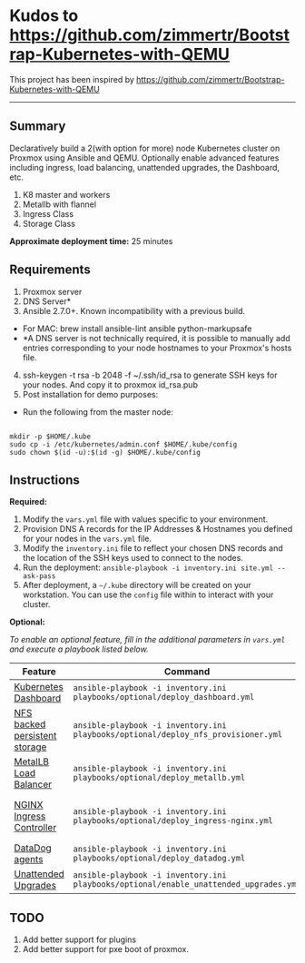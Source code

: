 # Kudos to https://github.com/zimmertr/Bootstrap-Kubernetes-with-QEMU

This project has been inspired by https://github.com/zimmertr/Bootstrap-Kubernetes-with-QEMU

<hr>


## Summary
Declaratively build a 2(with option for more) node Kubernetes cluster on Proxmox using Ansible and QEMU. Optionally enable advanced features including ingress, load balancing, unattended upgrades, the Dashboard, etc.

1. K8 master and workers
2. Metallb with flannel
3. Ingress Class
4. Storage Class

**Approximate deployment time:** 25 minutes


## Requirements
1. Proxmox server
2. DNS Server*
3. Ansible 2.7.0+. Known incompatibility with a previous build.
- For MAC: brew install ansible-lint ansible python-markupsafe
- *A DNS server is not technically required, it is possible to manually add entries corresponding to your node hostnames to your Proxmox's hosts file.
4. ssh-keygen -t rsa -b 2048 -f ~/.ssh/id_rsa to generate SSH keys for your nodes. And copy it to proxmox id_rsa.pub
5. Post installation for demo purposes:
- Run the following from the master node:

```

mkdir -p $HOME/.kube
sudo cp -i /etc/kubernetes/admin.conf $HOME/.kube/config
sudo chown $(id -u):$(id -g) $HOME/.kube/config

```

## Instructions
**Required:**

1. Modify the `vars.yml` file with values specific to your environment.
2. Provision DNS A records for the IP Addresses & Hostnames you defined for your nodes in the `vars.yml` file.
3. Modify the `inventory.ini` file to reflect your chosen DNS records and the location of the SSH keys used to connect to the nodes.
4. Run the deployment: `ansible-playbook -i inventory.ini site.yml --ask-pass`
5. After deployment, a `~/.kube` directory will be created on your workstation. You can use the `config` file within to interact with your cluster.

**Optional:**

*To enable an optional feature, fill in the additional parameters in `vars.yml` and execute a playbook listed below.*

| Feature | Command | Requirements |
| ------- | ------- | ------------ |
| [Kubernetes Dashboard](https://kubernetes.io/docs/tasks/access-application-cluster/web-ui-dashboard/) | `ansible-playbook -i inventory.ini playbooks/optional/deploy_dashboard.yml` | |
| [NFS backed persistent storage](https://github.com/kubernetes-incubator/external-storage/tree/master/nfs-client) | `ansible-playbook -i inventory.ini playbooks/optional/deploy_nfs_provisioner.yml` | |
| [MetalLB Load Balancer](https://metallb.universe.tf) | `ansible-playbook -i inventory.ini playbooks/optional/deploy_metallb.yml` | |
| [NGINX Ingress Controller](https://github.com/kubernetes/ingress-nginx) | `ansible-playbook -i inventory.ini playbooks/optional/deploy_ingress-nginx.yml` | [MetalLB](https://metallb.universe.tf/) or other Load Balancer integration |
| [DataDog agents](https://docs.datadoghq.com/integrations/kubernetes/) | `ansible-playbook -i inventory.ini playbooks/optional/deploy_datadog.yml` | |
| [Unattended Upgrades](https://wiki.debian.org/UnattendedUpgrades) | `ansible-playbook -i inventory.ini playbooks/optional/enable_unattended_upgrades.yml` | |



## TODO
1. Add better support for plugins
2. Add better support for pxe boot of proxmox.
